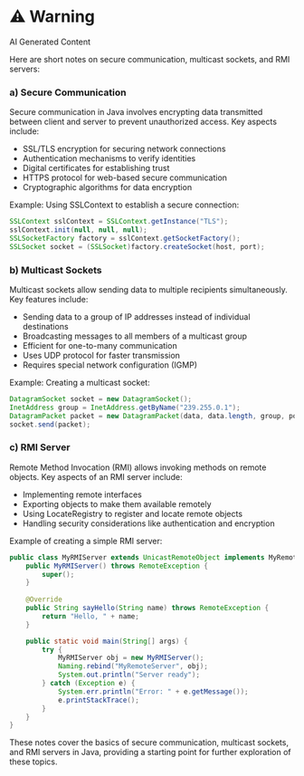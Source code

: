 <div class="warning"><h1>⚠️ Warning</h1><span>AI Generated Content</span></div>


Here are short notes on secure communication, multicast sockets, and RMI servers:

### a) Secure Communication

Secure communication in Java involves encrypting data transmitted between client and server to prevent unauthorized access. Key aspects include:

- SSL/TLS encryption for securing network connections
- Authentication mechanisms to verify identities
- Digital certificates for establishing trust
- HTTPS protocol for web-based secure communication
- Cryptographic algorithms for data encryption

Example: Using SSLContext to establish a secure connection:

```java
SSLContext sslContext = SSLContext.getInstance("TLS");
sslContext.init(null, null, null);
SSLSocketFactory factory = sslContext.getSocketFactory();
SSLSocket socket = (SSLSocket)factory.createSocket(host, port);
```

### b) Multicast Sockets

Multicast sockets allow sending data to multiple recipients simultaneously. Key features include:

- Sending data to a group of IP addresses instead of individual destinations
- Broadcasting messages to all members of a multicast group
- Efficient for one-to-many communication
- Uses UDP protocol for faster transmission
- Requires special network configuration (IGMP)

Example: Creating a multicast socket:

```java
DatagramSocket socket = new DatagramSocket();
InetAddress group = InetAddress.getByName("239.255.0.1");
DatagramPacket packet = new DatagramPacket(data, data.length, group, port);
socket.send(packet);
```

### c) RMI Server

Remote Method Invocation (RMI) allows invoking methods on remote objects. Key aspects of an RMI server include:

- Implementing remote interfaces
- Exporting objects to make them available remotely
- Using LocateRegistry to register and locate remote objects
- Handling security considerations like authentication and encryption

Example of creating a simple RMI server:

```java
public class MyRMIServer extends UnicastRemoteObject implements MyRemoteInterface {
    public MyRMIServer() throws RemoteException {
        super();
    }
    
    @Override
    public String sayHello(String name) throws RemoteException {
        return "Hello, " + name;
    }

    public static void main(String[] args) {
        try {
            MyRMIServer obj = new MyRMIServer();
            Naming.rebind("MyRemoteServer", obj);
            System.out.println("Server ready");
        } catch (Exception e) {
            System.err.println("Error: " + e.getMessage());
            e.printStackTrace();
        }
    }
}
```

These notes cover the basics of secure communication, multicast sockets, and RMI servers in Java, providing a starting point for further exploration of these topics.